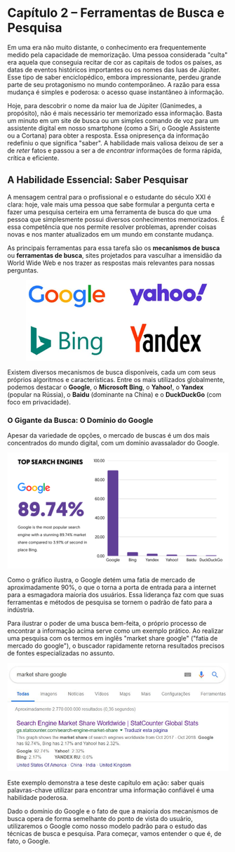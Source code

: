 # Capítulo 2 – Ferramentas de Busca e Pesquisa

Em uma era não muito distante, o conhecimento era frequentemente medido pela capacidade de memorização. Uma pessoa considerada "culta" era aquela que conseguia recitar de cor as capitais de todos os países, as datas de eventos históricos importantes ou os nomes das luas de Júpiter. Esse tipo de saber enciclopédico, embora impressionante, perdeu grande parte de seu protagonismo no mundo contemporâneo. A razão para essa mudança é simples e poderosa: o acesso quase instantâneo à informação.

Hoje, para descobrir o nome da maior lua de Júpiter (Ganimedes, a propósito), não é mais necessário ter memorizado essa informação. Basta um minuto em um site de busca ou um simples comando de voz para um assistente digital em nosso smartphone (como a Siri, o Google Assistente ou a Cortana) para obter a resposta. Essa onipresença da informação redefiniu o que significa "saber". A habilidade mais valiosa deixou de ser a de _reter_ fatos e passou a ser a de _encontrar_ informações de forma rápida, crítica e eficiente.

## A Habilidade Essencial: Saber Pesquisar

A mensagem central para o profissional e o estudante do século XXI é clara: hoje, vale mais uma pessoa que sabe formular a pergunta certa e fazer uma pesquisa certeira em uma ferramenta de busca do que uma pessoa que simplesmente possui diversos conhecimentos memorizados. É essa competência que nos permite resolver problemas, aprender coisas novas e nos manter atualizados em um mundo em constante mudança.

As principais ferramentas para essa tarefa são os **mecanismos de busca** ou **ferramentas de busca**, sites projetados para vasculhar a imensidão da World Wide Web e nos trazer as respostas mais relevantes para nossas perguntas.

<div align="center">
<img width="420px" src="./img/02-ferramentas-de-busca.png">
</div>

Existem diversos mecanismos de busca disponíveis, cada um com seus próprios algoritmos e características. Entre os mais utilizados globalmente, podemos destacar o **Google**, o **Microsoft Bing**, o **Yahoo!**, o **Yandex** (popular na Rússia), o **Baidu** (dominante na China) e o **DuckDuckGo** (com foco em privacidade).

### O Gigante da Busca: O Domínio do Google

Apesar da variedade de opções, o mercado de buscas é um dos mais concentrados do mundo digital, com um domínio avassalador do Google.

<div align="center">
<img width="640px" src="./img/02-ferramentas-de-busca-popularidade.png">
</div>

Como o gráfico ilustra, o Google detém uma fatia de mercado de aproximadamente 90%, o que o torna a porta de entrada para a internet para a esmagadora maioria dos usuários. Essa liderança faz com que suas ferramentas e métodos de pesquisa se tornem o padrão de fato para a indústria.

Para ilustrar o poder de uma busca bem-feita, o próprio processo de encontrar a informação acima serve como um exemplo prático. Ao realizar uma pesquisa com os termos em inglês "market share google" ("fatia de mercado do google"), o buscador rapidamente retorna resultados precisos de fontes especializadas no assunto.

<div align="center">
<img width="540px" src="./img/02-busca-market-share.png">
</div>

Este exemplo demonstra a tese deste capítulo em ação: saber quais palavras-chave utilizar para encontrar uma informação confiável é uma habilidade poderosa.

Dado o domínio do Google e o fato de que a maioria dos mecanismos de busca opera de forma semelhante do ponto de vista do usuário, utilizaremos o Google como nosso modelo padrão para o estudo das técnicas de busca e pesquisa. Para começar, vamos entender o que é, de fato, o Google.

